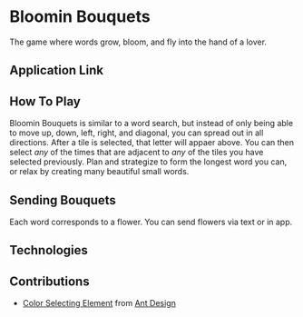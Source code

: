 # Bloomin Bouquets

The game where words grow, bloom, and fly into the hand of a lover.

## Application Link

## How To Play

Bloomin Bouquets is similar to a word search, but instead of only being able to move up, down, left, right, and diagonal, you can spread out in all directions. After a tile is selected, that letter will appaer above. You can then select _any_ of the times that are adjacent to _any_ of the tiles you have selected previously. Plan and strategize to form the longest word you can, or relax by creating many beautiful small words.

## Sending Bouquets

Each word corresponds to a flower. You can send flowers via text or in app.

## Technologies

## Contributions

- [Color Selecting Element](https://ant.design/components/color-picker) from [Ant Design](https://ant.design/)
